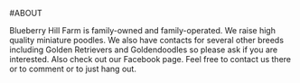 #ABOUT

Blueberry Hill Farm is family-owned and family-operated.  We raise high quality miniature poodles.  We also have contacts for several other breeds including Golden Retrievers and Goldendoodles so please ask if you are interested.  Also check out our Facebook page.  Feel free to contact us there or to comment or to just hang out.